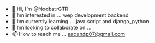 - 👋 Hi, I’m @NoobstrGTR
- 👀 I’m interested in ... wep development backend
- 🌱 I’m currently learning ... java script and django_python
- 💞️ I’m looking to collaborate on ...
- 📫 How to reach me ... ascendp07@gmail.com

<!---
NoobstrGTR/NoobstrGTR is a ✨ special ✨ repository because its `README.md` (this file) appears on your GitHub profile.
You can click the Preview link to take a look at your changes.
--->
